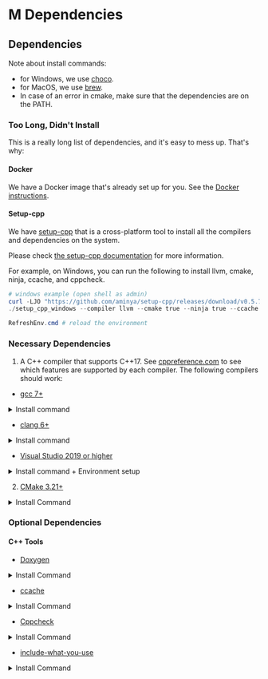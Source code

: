 # M Dependencies

## Dependencies

Note about install commands:

- for Windows, we use [choco](https://chocolatey.org/install).
- for MacOS, we use [brew](https://brew.sh/).
- In case of an error in cmake, make sure that the dependencies are on the PATH.

### Too Long, Didn't Install

This is a really long list of dependencies, and it's easy to mess up. That's why:

#### Docker

We have a Docker image that's already set up for you. See the [Docker instructions](./README_docker.md).

#### Setup-cpp

We have [setup-cpp](https://github.com/aminya/setup-cpp) that is a cross-platform tool to install all the compilers and dependencies on the system.

Please check [the setup-cpp documentation](https://github.com/aminya/setup-cpp) for more information.

For example, on Windows, you can run the following to install llvm, cmake, ninja, ccache, and cppcheck.

```ps1
# windows example (open shell as admin)
curl -LJO "https://github.com/aminya/setup-cpp/releases/download/v0.5.7/setup_cpp_windows.exe"
./setup_cpp_windows --compiler llvm --cmake true --ninja true --ccache true --cppcheck true

RefreshEnv.cmd # reload the environment
```

### Necessary Dependencies

1. A C++ compiler that supports C++17.
See [cppreference.com](https://en.cppreference.com/w/cpp/compiler_support)
to see which features are supported by each compiler.
The following compilers should work:

- [gcc 7+](https://gcc.gnu.org/)

 <details>
 <summary>Install command</summary>

- Debian/Ubuntu:

   sudo apt install build-essential

  - Windows:

   choco install mingw -y

  - MacOS:

   brew install gcc

 </details>

- [clang 6+](https://clang.llvm.org/)

 <details>
 <summary>Install command</summary>

- Debian/Ubuntu:

   bash -c "$(wget -O - https://apt.llvm.org/llvm.sh)"

- Windows:

  Visual Studio 2019 ships with LLVM (see the Visual Studio section). However, to install LLVM separately:

   choco install llvm -y

  llvm-utils for using external LLVM with Visual Studio generator:

   git clone https://github.com/zufuliu/llvm-utils.git
   cd llvm-utils/VS2017
   .\install.bat

- MacOS:

   brew install llvm

 </details>

- [Visual Studio 2019 or higher](https://visualstudio.microsoft.com/)

 <details>
 <summary>Install command + Environment setup</summary>

 On Windows, you need to install Visual Studio 2019 because of the SDK and libraries that ship with it.

   Visual Studio IDE - 2019 Community (installs Clang too):

      choco install -y visualstudio2019community --package-parameters "add Microsoft.VisualStudio.Workload.NativeDesktop --includeRecommended --includeOptional --passive --locale en-US"

 Put MSVC compiler, Clang compiler, and vcvarsall.bat on the path:

   choco install vswhere -y
   refreshenv

## change to x86 for 32bit

   $clpath = vswhere -products * -latest -prerelease -find **/Hostx64/x64/*
   $clangpath = vswhere -products *-latest -prerelease -find**/Llvm/bin/*
   $vcvarsallpath =  vswhere -products *-latest -prerelease -find**/Auxiliary/Build/*

   $path = [System.Environment]::GetEnvironmentVariable("PATH", "User")
   [Environment]::SetEnvironmentVariable("Path", $path + ";$clpath" + ";$clangpath" + ";$vcvarsallpath", "User")
   refreshenv

 </details>

2. [CMake 3.21+](https://cmake.org/)

 <details>
 <summary>Install Command</summary>

- Debian/Ubuntu:

   sudo apt-get install cmake

- Windows:

   choco install cmake -y

- MacOS:

   brew install cmake

 </details>

### Optional Dependencies

#### C++ Tools

- [Doxygen](http://doxygen.nl/)

 <details>
 <summary>Install Command</summary>

- Debian/Ubuntu:

   sudo apt-get install doxygen
   sudo apt-get install graphviz

- Windows:

   choco install doxygen.install -y
   choco install graphviz -y

- MacOS:

   brew install doxygen
    brew install graphviz

 </details>

- [ccache](https://ccache.dev/)

 <details>
 <summary>Install Command</summary>

- Debian/Ubuntu:

   sudo apt-get install ccache

- Windows:

   choco install ccache -y

- MacOS:

   brew install ccache

 </details>

- [Cppcheck](http://cppcheck.sourceforge.net/)

 <details>
 <summary>Install Command</summary>

- Debian/Ubuntu:

   sudo apt-get install cppcheck

- Windows:

   choco install cppcheck -y

- MacOS:

   brew install cppcheck

 </details>

- [include-what-you-use](https://include-what-you-use.org/)

 <details>
 <summary>Install Command</summary>

 Follow instructions here:
 https://github.com/include-what-you-use/include-what-you-use#how-to-install
 </details>

